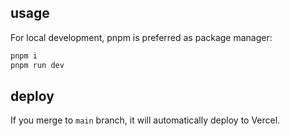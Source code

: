 ## usage

For local development, pnpm is preferred as package manager:

```bash
pnpm i
pnpm run dev
```

## deploy

If you merge to `main` branch, it will automatically deploy to Vercel.
